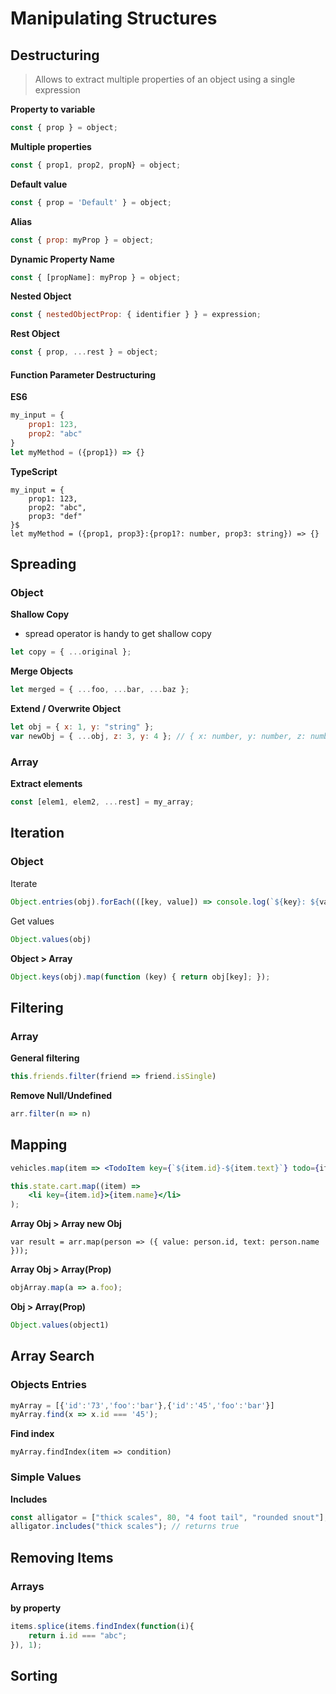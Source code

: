 # Manipulating Structures





## Destructuring

> Allows to extract multiple properties of an object using a single expression 

**Property to variable**

```javascript
const { prop } = object;
```

**Multiple properties**

```js
const { prop1, prop2, propN} = object;
```

**Default value**

```js
const { prop = 'Default' } = object;
```

**Alias**

```js
const { prop: myProp } = object;
```

**Dynamic Property Name**

```js
const { [propName]: myProp } = object;
```

**Nested Object**

```js
const { nestedObjectProp: { identifier } } = expression;
```

**Rest Object**

```js
const { prop, ...rest } = object;
```

#### Function Parameter Destructuring

**ES6**

```js
my_input = {
    prop1: 123,
    prop2: "abc"
}
let myMethod = ({prop1}) => {}
```

**TypeScript**

```tsx
my_input = {
    prop1: 123,
    prop2: "abc",
    prop3: "def"
}$
let myMethod = ({prop1, prop3}:{prop1?: number, prop3: string}) => {}
```





## Spreading



### Object

**Shallow Copy**

- spread operator is handy to get shallow copy

```js
let copy = { ...original };
```

**Merge Objects**

```js
let merged = { ...foo, ...bar, ...baz };
```

**Extend / Overwrite Object**

```js
let obj = { x: 1, y: "string" };
var newObj = { ...obj, z: 3, y: 4 }; // { x: number, y: number, z: number }
```

### Array

**Extract elements**

```js
const [elem1, elem2, ...rest] = my_array;
```







## Iteration



### Object

Iterate

```js
Object.entries(obj).forEach(([key, value]) => console.log(`${key}: ${value}`));
```

Get values

```js
Object.values(obj)
```

**Object > Array**

```js
Object.keys(obj).map(function (key) { return obj[key]; });
```



## Filtering



### Array

**General filtering**

```js
this.friends.filter(friend => friend.isSingle)
```

**Remove Null/Undefined**

```js
arr.filter(n => n)
```



## Mapping



```jsx
vehicles.map(item => <TodoItem key={`${item.id}-${item.text}`} todo={item}/>)}
```

```jsx
this.state.cart.map((item) =>
    <li key={item.id}>{item.name}</li>
);
```

**Array Obj > Array new Obj**

```tsx
var result = arr.map(person => ({ value: person.id, text: person.name }));
```

**Array Obj > Array(Prop)**

```js
objArray.map(a => a.foo);
```

**Obj > Array(Prop)**

```js
Object.values(object1)
```





## Array Search

### Objects Entries

```js
myArray = [{'id':'73','foo':'bar'},{'id':'45','foo':'bar'}]
myArray.find(x => x.id === '45');
```

**Find index**

```tsx
myArray.findIndex(item => condition)
```

### Simple Values

**Includes**

```js
const alligator = ["thick scales", 80, "4 foot tail", "rounded snout"];
alligator.includes("thick scales"); // returns true
```







## Removing Items

### Arrays

**by property**

```js
items.splice(items.findIndex(function(i){
    return i.id === "abc";
}), 1);
```





## Sorting





